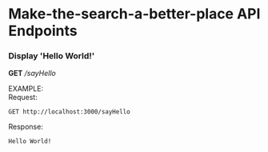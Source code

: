# Make-the-search-a-better-place API Endpoints

### Display 'Hello World!'
**GET** _/sayHello_  

EXAMPLE:  
Request:  

    GET http://localhost:3000/sayHello

Response:  

    Hello World!
